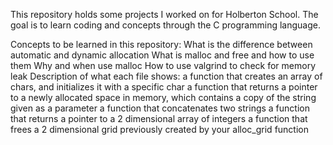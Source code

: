 This repository holds some projects I worked on for Holberton School. The goal is to learn coding and concepts through the C programming language.

Concepts to be learned in this repository:
What is the difference between automatic and dynamic allocation
What is malloc and free and how to use them
Why and when use malloc
How to use valgrind to check for memory leak
Description of what each file shows:
a function that creates an array of chars, and initializes it with a specific char
a function that returns a pointer to a newly allocated space in memory, which contains a copy of the string given as a parameter
a function that concatenates two strings
a function that returns a pointer to a 2 dimensional array of integers
a function that frees a 2 dimensional grid previously created by your alloc_grid function

